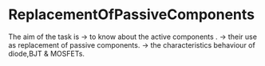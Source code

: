 # ReplacementOfPassiveComponents
The aim of the task is 
 -> to know about the active components .
 -> their use as replacement of passive components.
 -> the characteristics behaviour of diode,BJT & MOSFETs. 
